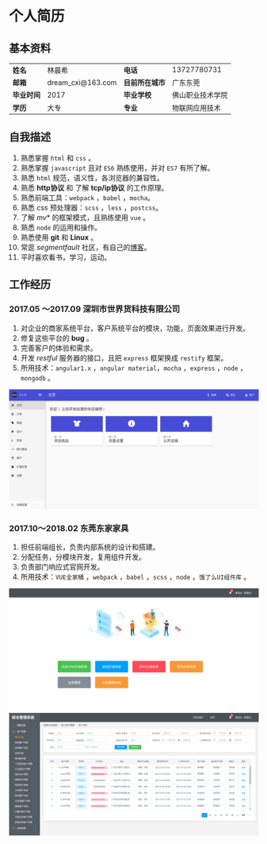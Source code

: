 # 个人简历

## 基本资料

<table>
  <tr>
    <td><b>姓名</b></td>
    <td>林晨希</td>
    <td><b>电话</b></td>
    <td>13727780731</td>
  </tr>
  <tr>
    <td><b>邮箱</b></td>
    <td>dream_cxi@163.com</td>
    <td><b>目前所在城市</b></td>
    <td>广东东莞</td>
  </tr>
  <tr>
    <td><b>毕业时间</b></td>
    <td>2017</td>
    <td><b>毕业学校</b></td>
    <td>佛山职业技术学院</td>
  </tr>
  <tr>
    <td><b>学历</b></td>
    <td>大专</td>
    <td><b>专业</b></td>
    <td>物联网应用技术</td>
  </tr>
</table>
  


## 自我描述

1. 熟悉掌握 `html` 和 `css` 。
2. 熟悉掌握 `javascript` 且对 `ES6` 熟练使用，并对 `ES7` 有所了解。
3. 熟悉 `html` 规范，语义性，各浏览器的兼容性。
4. 熟悉 **http协议** 和 了解 **tcp/ip协议** 的工作原理。
5. 熟悉前端工具：`webpack` ，`babel` ，`mocha`。
6. 熟悉 *css* 预处理器：`scss` ，`less` ，`postcss`。
7. 了解 *mv** 的框架模式，且熟练使用 `vue` 。
8. 熟悉 `node` 的运用和操作。
9. 熟悉使用 **git** 和 **Linux** 。
10. 常逛 *segmentfault* 社区，有自己的[博客][2]。
11. 平时喜欢看书，学习，运动。


## 工作经历

### 2017.05 ～2017.09  深圳市世界货科技有限公司
1. 对企业的商家系统平台，客户系统平台的模块，功能，页面效果进行开发。
2. 修复这些平台的 **bug** 。
3. 完善客户的体验和需求。
4. 开发 *restful* 服务器的接口，且把 `express` 框架换成 `restify` 框架。
5. 所用技术：`angular1.x` ，`angular material`，`mocha` ，`express` ，`node` ，`mongodb` 。

![部分照片][1]

### 2017.10～2018.02 东莞东家家具
1. 担任前端组长，负责内部系统的设计和搭建。
2. 分配任务，分模块开发，复用组件开发。
3. 负责部门响应式官网开发。
4. 所用技术：`VUE全家桶` ，`webpack` ，`babel` ，`scss` ，`node` ，`饿了么UI组件库` 。

![东家后台图片][3]
![东家后台图片_2][4]

[1]: shijiehuo.png
[2]: https://segmentfault.com/blog/bepromising-sgf
[3]: MD.png
[4]: md_2.png
